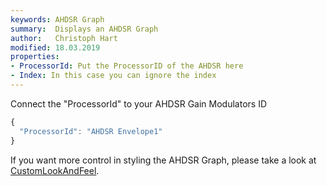 ```yaml
---
keywords: AHDSR Graph
summary:  Displays an AHDSR Graph
author:   Christoph Hart
modified: 18.03.2019
properties:
- ProcessorId: Put the ProcessorID of the AHDSR here
- Index: In this case you can ignore the index
---
```


Connect the "ProcessorId" to your AHDSR Gain Modulators ID


```javascript
{
  "ProcessorId": "AHDSR Envelope1"
}
``` 

If you want more control in styling the AHDSR Graph, please take a look at [CustomLookAndFeel](/glossary/custom_lookandfeel#ahdsr-graph).